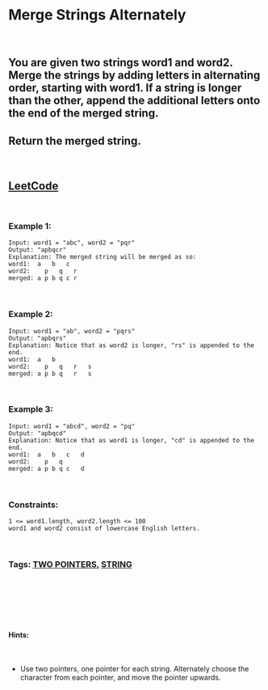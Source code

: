 # Merge Strings Alternately

<br>

## You are given two strings word1 and word2. Merge the strings by adding letters in alternating order, starting with word1. If a string is longer than the other, append the additional letters onto the end of the merged string.

## Return the merged string.

<br>

## [LeetCode](https://leetcode.com/problems/merge-strings-alternately/)

<br>

### Example 1:
```
Input: word1 = "abc", word2 = "pqr"
Output: "apbqcr"
Explanation: The merged string will be merged as so:
word1:  a   b   c
word2:    p   q   r
merged: a p b q c r
```
<br>

### Example 2:
```
Input: word1 = "ab", word2 = "pqrs"
Output: "apbqrs"
Explanation: Notice that as word2 is longer, "rs" is appended to the end.
word1:  a   b 
word2:    p   q   r   s
merged: a p b q   r   s
```
<br>

### Example 3:
```
Input: word1 = "abcd", word2 = "pq"
Output: "apbqcd"
Explanation: Notice that as word1 is longer, "cd" is appended to the end.
word1:  a   b   c   d
word2:    p   q 
merged: a p b q c   d
``` 
<br>

### Constraints:
```
1 <= word1.length, word2.length <= 100
word1 and word2 consist of lowercase English letters.
```

<br>

### Tags: [TWO POINTERS](https://leetcode.com/tag/two-pointers/), [STRING](https://leetcode.com/tag/string/)

<br>
<br>
<br>
<br>
<br>

#### Hints:

<br>

- Use two pointers, one pointer for each string. Alternately choose the character from each pointer, and move the pointer upwards.
